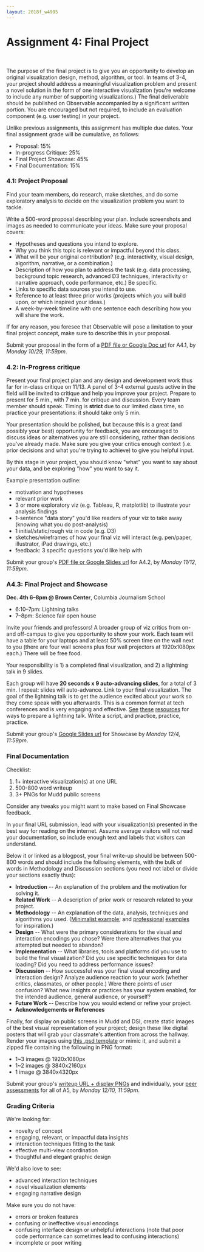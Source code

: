 ```yaml
---
layout: 2018f_w4995
---
```


# Assignment 4: Final Project
<br>

The purpose of the final project is to give you an opportunity to develop an original visualization design, method, algorithm, or tool. In teams of 3-4, your project should address a meaningful visualization problem and present a novel solution in the form of one interactive visualization (you're welcome to include any number of supporting visualizations.) The final deliverable should be published on Observable accompanied by a significant written portion. You are encouraged but not required, to include an evaluation component (e.g. user testing) in your project.

Unlike previous assignments, this assignment has multiple due dates. Your final assignment grade will be cumulative, as follows:

* Proposal: 15%
* In-progress Critique: 25%
* Final Project Showcase: 45%
* Final Documentation: 15%

### 4.1: Project Proposal

Find your team members, do research, make sketches, and do some exploratory analysis to decide on the visualization problem you want to tackle.

Write a 500-word proposal describing your plan. Include screenshots and images as needed to communicate your ideas. Make sure your proposal covers:

-   Hypotheses and questions you intend to explore.
-   Why you think this topic is relevant or impactful beyond this class.
-   What will be your original contribution? (e.g. interactivity, visual design, algorithm, narrative, or a combination.)
-   Description of how you plan to address the task (e.g. data processing, background topic research, advanced D3 techniques, interactivity or narrative approach, code performance, etc.) Be specific.
-   Links to specific data sources you intend to use.
-   Reference to at least three prior works (projects which you will build upon, or which inspired your ideas.)
-   A week-by-week timeline with one sentence each describing how you will share the work.

If for any reason, you foresee that Observable will pose a limitation to your final project concept, make sure to describe this in your proposal.

Submit your proposal in the form of a [PDF file or Google Doc url](https://goo.gl/forms/2GKkP5AnN4afmbRL2) for A4.1, by *Monday 10/29, 11:59pm*.

### 4.2: In-Progress critique

Present your final project plan and any design and development work thus far for in-class critique on 11/13. A panel of 3-4 external guests active in the field will be invited to critique and help you improve your project. Prepare to present for 5 min., with 7 min. for critique and discussion. Every team member should speak. Timing is **strict** due to our limited class time, so practice your presentations: it should take only 5 min.

Your presentation should be polished, but because this is a great (and possibly your best) opportunity for feedback, you are encouraged to discuss ideas or alternatives you are still considering, rather than decisions you've already made. Make sure you give your critics enough context (i.e. prior decisions and what you're trying to achieve) to give you helpful input.

By this stage in your project, you should know "what" you want to say about your data, and be exploring "how" you want to say it.

Example presentation outline:
- motivation and hypotheses
- relevant prior work
- 3 or more exploratory viz (e.g. Tableau, R, matplotlib) to illustrate your analysis findings
- 1-sentence "data story" you'd like readers of your viz to take away (knowing what you do post-analysis)
- 1 initial/static/rough viz in code (e.g. D3)
- sketches/wireframes of how your final viz will interact (e.g. pen/paper, illustrator, iPad drawings, etc.)
- feedback: 3 specific questions you'd like help with

Submit your group's [PDF file or Google Slides url](https://goo.gl/forms/2GKkP5AnN4afmbRL2) for A4.2, by *Monday 11/12, 11:59pm*.

### A4.3: Final Project and Showcase

**Dec. 4th 6–8pm @ Brown Center**, Columbia Journalism School

- 6:10–7pm: Lightning talks
- 7–8pm: Science fair open house

Invite your friends and professors! A broader group of viz critics from on- and off-campus to give you opportunity to show your work. Each team will have a table for your laptops and at least 50% screen time on the wall next to you (there are four wall screens plus four wall projectors at 1920x1080px each.) There will be free food.

Your responsibility is 1) a completed final visualization, and 2) a lightning talk in 9 slides.

Each group will have **20 seconds x 9 auto-advancing slides**, for a total of 3 min. I repeat: slides will auto-advance. Link to your final visualization. The goal of the lightning talk is to get the audience excited about your work so they come speak with you afterwards. This is a common format at tech conferences and is very engaging and effective. [See](https://software.ac.uk/home/cw11/giving-good-lightning-talk) [these](https://barriebyron.wordpress.com/2013/02/17/so-you-want-to-give-a-lightning-talk/) [resources](http://scottberkun.com/2009/how-to-give-a-great-ignite-talk/) for ways to prepare a lightning talk. Write a script, and practice, practice, practice.

Submit your group's [Google Slides url](https://goo.gl/forms/2GKkP5AnN4afmbRL2) for Showcase by *Monday 12/4, 11:59pm*.

### Final Documentation

Checklist:

1. 1+ interactive visualization(s) at one URL
2. 500-800 word writeup
3. 3+ PNGs for Mudd public screens

Consider any tweaks you might want to make based on Final Showcase feedback.

In your final URL submission, lead with your visualization(s) presented in the best way for reading on the internet. Assume average visitors will not read your documentation, so include enough text and labels that visitors can understand.

Below it or linked as a blogpost, your final write-up should be between 500-800 words and should include the following elements, with the bulk of words in Methodology and Discussion sections (you need not label or divide your sections exactly thus):

-   **Introduction** -- An explanation of the problem and the motivation for solving it.
-   **Related Work** -- A description of prior work or research related to your project.
-   **Methodology** -- An explanation of the data, analysis, techniques and algorithms you used. ([Minimalist example](https://pudding.cool/2017/04/beer/); and [professional](https://fivethirtyeight.com/methodology/how-fivethirtyeights-house-and-senate-models-work/) [examples](http://projects.propublica.org/miseducation/methodology) for inspiration.)
-   **Design** -- What were the primary considerations for the visual and interaction encodings you chose? Were there alternatives that you attempted but needed to abandon?
-   **Implementation** -- What libraries, tools and platforms did you use to build the final visualization? Did you use specific techniques for data loading? Did you need to address performance issues?
-   **Discussion** -- How successful was your final visual encoding and interaction design? Analyze audience reaction to your work (whether critics, classmates, or other people.) Were there points of user confusion? What new insights or practices has your system enabled, for the intended audience, general audience, or yourself?
-   **Future Work** -- Describe how you would extend or refine your project.
-   **Acknowledgements or References**

Finally, for display on public screens in Mudd and DSI, create static images of the best visual representation of your project; design these like digital posters that will grab your classmate's attention from across the hallway. Render your images using [this .psd template](https://courseworks2.columbia.edu/files/3885004/download?download_frd=1) or mimic it, and submit a zipped file containing the following in PNG format:

-  1~3 images @ 1920x1080px
-  1~2 images @ 3840x2160px
-  1 image @ 3840x4320px

Submit your group's [writeup URL + display PNGs](https://goo.gl/forms/2GKkP5AnN4afmbRL2) and individually, your [peer assessments](https://goo.gl/forms/YIwbN6nTnEtHZlTD2) for all of A5, by *Monday 12/10, 11:59pm*.

### Grading Criteria

We're looking for:
-  novelty of concept
-  engaging, relevant, or impactful data insights
-  interaction techniques fitting to the task
-  effective multi-view coordination
-  thoughtful and elegant graphic design

We'd also love to see:
-   advanced interaction techniques
-   novel visualization elements
-   engaging narrative design

Make sure you do not have:
-   errors or broken features
-   confusing or ineffective visual encodings
-   confusing interface design or unhelpful interactions (note that poor code performance can sometimes lead to confusing interactions)
-   incomplete or poor writing

